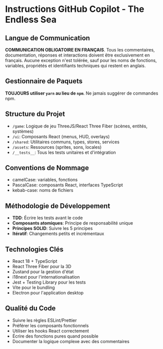 # Instructions GitHub Copilot - The Endless Sea

## Langue de Communication
**COMMUNICATION OBLIGATOIRE EN FRANÇAIS**. Tous les commentaires, documentation, réponses et interactions doivent être exclusivement en français. Aucune exception n'est tolérée, sauf pour les noms de fonctions, variables, propriétés et identifiants techniques qui restent en anglais.

## Gestionnaire de Paquets
**TOUJOURS utiliser `yarn` au lieu de `npm`**. Ne jamais suggérer de commandes npm.

## Structure du Projet
- `/game`: Logique de jeu ThreeJS/React Three Fiber (scènes, entités, systèmes)
- `/ui`: Composants React (menus, HUD, overlays) 
- `/shared`: Utilitaires communs, types, stores, services
- `/assets`: Ressources (sprites, sons, locales)
- `/__tests__`: Tous les tests unitaires et d'intégration

## Conventions de Nommage
- camelCase: variables, fonctions
- PascalCase: composants React, interfaces TypeScript
- kebab-case: noms de fichiers

## Méthodologie de Développement
- **TDD**: Écrire les tests avant le code
- **Composants atomiques**: Principe de responsabilité unique
- **Principes SOLID**: Suivre les 5 principes
- **Itératif**: Changements petits et incrémentaux

## Technologies Clés
- React 18 + TypeScript
- React Three Fiber pour la 3D
- Zustand pour la gestion d'état
- i18next pour l'internationalisation
- Jest + Testing Library pour les tests
- Vite pour le bundling
- Electron pour l'application desktop

## Qualité du Code
- Suivre les règles ESLint/Prettier
- Préférer les composants fonctionnels
- Utiliser les hooks React correctement
- Écrire des fonctions pures quand possible
- Documenter la logique complexe avec des commentaires